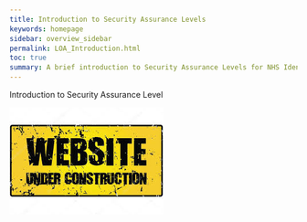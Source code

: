```yaml
---
title: Introduction to Security Assurance Levels
keywords: homepage
sidebar: overview_sidebar
permalink: LOA_Introduction.html
toc: true
summary: A brief introduction to Security Assurance Levels for NHS Identity Service .
---
```




Introduction to Security Assurance Level

![Under Construction](images/UnderConstruction.jpg)
